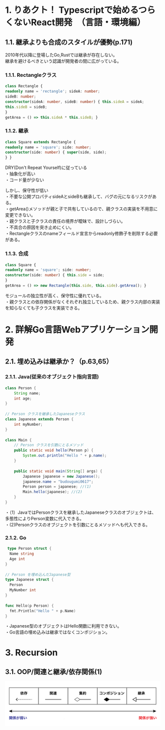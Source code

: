 # 1. りあクト！ Typescriptで始めるつらくないReact開発　（言語・環境編）
## 1.1. 継承よりも合成のスタイルが優勢(p.171)
2010年代以降に登場したGo,Rustでは継承が存在しない。  
継承を避けるべきという認識が開発者の間に広がっている。  
### 1.1.1. Rectangleクラス
```ts
class Rectangle {
readonly name = 'rectangle'; sideA: number;
sideB: number;
constructor(sideA: number, sideB: number) { this.sideA = sideA;
this.sideB = sideB;
}
getArea = () => this.sideA * this.sideB; }
```


### 1.1.2. 継承
```ts
class Square extends Rectangle {
readonly name = 'square'; side: number;
constructor(side: number) { super(side, side);
} }
```

DRY(Don't Repeat Yourself)に従っている  
・抽象化が高い  
・コード量が少ない  

しかし、保守性が低い  
・不要な公開プロパティsideAとsideBも継承して、バグの元になるリスクがある。  
・getArea()メソッドが親と子で共有しているので、親クラスの実装を不用意に変更できない。  
・親クラスと子クラスの責任の境界が曖昧で、設計しづらい。  
・不具合の原因を突き止めにくい。  
・Rectangleクラスのnameフィールド宣言からreadonly修飾子を削除する必要がある。  

### 1.1.3. 合成
```ts
class Square {
readonly name = 'square'; side: number;
constructor(side: number) { this.side = side;
}
getArea = () => new Rectangle(this.side, this.side).getArea(); }
```

モジュールの独立性が高く、保守性に優れている。  
・親クラスとの依存関係がなくそれぞれ独立しているため、親クラス内部の実装を知らなくても子クラスを実装できる。  

# 2. 詳解Go言語Webアプリケーション開発
## 2.1. 埋め込みは継承か？（p.63,65）
### 2.1.1. Java(従来のオブジェクト指向言語)
```java
class Person {
    String name;
    int age;
}

// Person クラスを継承したJapaneseクラス
class Japanese extends Person {
    int myNumber;
}

class Main {
    // Person クラスを引数にとるメソッド
    public static void hello(Person p) {
        System.out.println("Hello " + p.name);
    }

    public static void main(String[] args) {
        Japanese japanese = new Japanese();
        japanese.name = "budougumi0617";
        Person person = japanese; //(1)
        Main.hello(japanese); //(2)
    }
}
```

・（1）JavaではPersonクラスを継承したJapaneseクラスのオブジェクトは、多態性によりPerson変数に代入できる。  
・(2)Personクラスのオブジェクトを引数にとるメソッドへも代入できる。  

### 2.1.2. Go

```go
 type Person struct {
  Name string
  Age int
}

// Person を埋め込んだJapanese型
type Japanese struct {
  Person
  MyNumber int
}

func Hello(p Person) {
  fmt.Println("Hello " + p.Name)
}
```

・Japanese型のオブジェクトはHello関数に利用できない。  
・Go言語の埋め込みは継承ではなくコンポジション。  

# 3. Recursion
## 3.1. OOP/関連と継承/依存関係(1)
![コンポジション](image.png)

